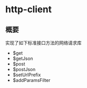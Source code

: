 # http-client

## 概要

实现了如下标准接口方法的网络请求库

- $get
- $getJson
- $post
- $postJson
- $setUrlPrefix
- $addParamsFilter


